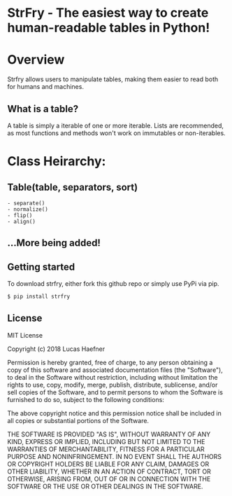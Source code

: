 
# StrFry - The easiest way to create human-readable tables in Python!

# Overview
Strfry allows users to manipulate tables, making them easier to read both for humans and machines.

## What is a table?
A table is simply a iterable of one or more iterable. Lists are recommended, as most functions and methods won't work on immutables or non-iterables.

# Class Heirarchy:


## Table(table, separators, sort)

	- separate()
	- normalize()
	- flip()
	- align()

## ...More being added!

## Getting started

To download strfry, either fork this github repo or simply use PyPi via pip.
```sh
$ pip install strfry
```

License
----

MIT License

Copyright (c) 2018 Lucas Haefner

Permission is hereby granted, free of charge, to any person obtaining a copy
of this software and associated documentation files (the "Software"), to deal
in the Software without restriction, including without limitation the rights
to use, copy, modify, merge, publish, distribute, sublicense, and/or sell
copies of the Software, and to permit persons to whom the Software is
furnished to do so, subject to the following conditions:

The above copyright notice and this permission notice shall be included in all
copies or substantial portions of the Software.

THE SOFTWARE IS PROVIDED "AS IS", WITHOUT WARRANTY OF ANY KIND, EXPRESS OR
IMPLIED, INCLUDING BUT NOT LIMITED TO THE WARRANTIES OF MERCHANTABILITY,
FITNESS FOR A PARTICULAR PURPOSE AND NONINFRINGEMENT. IN NO EVENT SHALL THE
AUTHORS OR COPYRIGHT HOLDERS BE LIABLE FOR ANY CLAIM, DAMAGES OR OTHER
LIABILITY, WHETHER IN AN ACTION OF CONTRACT, TORT OR OTHERWISE, ARISING FROM,
OUT OF OR IN CONNECTION WITH THE SOFTWARE OR THE USE OR OTHER DEALINGS IN THE
SOFTWARE.


